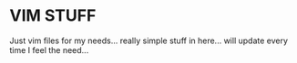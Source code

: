 # VIM STUFF

Just vim files for my needs... really simple stuff in here... will update every time I feel the need...

